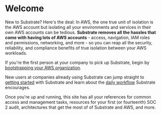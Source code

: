 # Welcome

New to Substrate? Here's the deal: In AWS, the one true unit of isolation is the AWS account but isolating all your environments and services in their own AWS accounts can be tedious. **Substrate removes all the hassles that come with having lots of AWS accounts** - access, navigation, IAM roles and permissions, networking, and more - so you can reap all the security, reliability, and compliance benefits of true isolation between your AWS workloads.

If you're the first person at your company to pick up Substrate, begin by [bootstrapping your AWS organization](bootstrapping/overview.md).

New users at companies already using Substrate can jump straight to [getting started](use/getting-started.md) with Substrate and learn about the [daily workflow](use/daily-workflow.md) Substrate encourages.

Once you're up and running, this site has all your references for common access and management tasks, resources for your first (or fourteenth) SOC 2 audit, architectures that get the most of of Substrate and AWS, and more.
